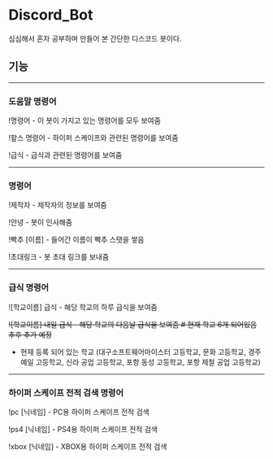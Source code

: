 # Discord_Bot

심심해서 혼자 공부하며 만들어 본 간단한 디스코드 봇이다.

## 기능
*******
### 도움말 명령어

!명령어 - 이 봇이 가지고 있는 명령어를 모두 보여줌  

!핲스 명령어 - 하이퍼 스케이프와 관련된 명령어를 보여줌  

!급식 - 급식과 관련된 명령어를 보여줌

******

### 명령어

!제작자 - 제작자의 정보를 보여줌

!안녕 - 봇이 인사해줌  

!빡추 [이름] - 들어간 이름이 빡추 스탯을 쌓음  

!초대링크 - 봇 초대 링크를 보내줌  

******

### 급식 명령어

![학교이름] 급식 - 해당 학교의 하루 급식을 보여줌

~~![학교이름] 내일 급식 - 해당 학교의 다음날 급식을 보여줌 # 현재 학교 6개 되어있음 추후 추가 예정~~

* 현재 등록 되어 있는 학교 (대구소프트웨어마이스터 고등학교, 문화 고등학교, 경주 예일 고등학교, 신라 공업 고등학교, 포항 동성 고등학교, 포항 제철 공업 고등학교)

******

### 하이퍼 스케이프 전적 검색 명령어

!pc [닉네임] - PC용 하이퍼 스케이프 전적 검색  

!ps4 [닉네임] - PS4용 하이퍼 스케이프 전적 검색  

!xbox [닉네임] - XBOX용 하이퍼 스케이프 전적 검색  